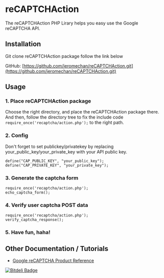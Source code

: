 # reCAPTCHAction

The reCAPTCHAction PHP Lirary helps you easy use the Google reCAPTCHA API. 

## Installation

Git clone reCAPTCHAction package follow the link below

GitHub: [https://github.com/jeromechan/reCAPTCHAction.git](https://github.com/jeromechan/reCAPTCHAction.git)

## Usage

### 1. Place reCAPTCHAction package

Choose the right directory, and place the reCAPTCHAction package there.
And then, follow the directory tree to fix the include code `require_once('recaptcha/action.php');` to the right path.

### 2. Config
Don't forget to set publickey/privatekey by replacing your_public_key/your_private_key with your API public key.

	define("CAP_PUBLIC_KEY", "your_public_key");
	define("CAP_PRIVATE_KEY", "your_private_key");

### 3. Generate the captcha form
	require_once('recaptcha/action.php');
    echo_captcha_form();

### 4. Verify user captcha POST data
	require_once('recaptcha/action.php');
	verify_captcha_response();
	
### 5. Have fun, haha!

## Other Documentation / Tutorials
	
* [Google reCAPTCHA Product Reference](https://developers.google.com/recaptcha/) 


[![Bitdeli Badge](https://d2weczhvl823v0.cloudfront.net/jeromechan/recaptchaction/trend.png)](https://bitdeli.com/free "Bitdeli Badge")

